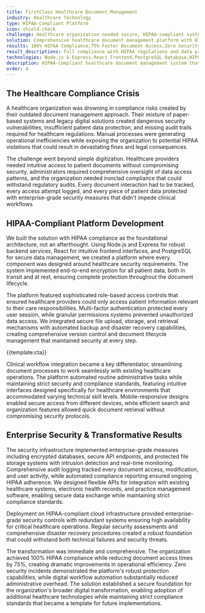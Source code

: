 ```yaml
---
title: FirstClass Healthcare Document Management
industry: Healthcare Technology
type: HIPAA-Compliant Platform
icon: shield-check
challenge: Healthcare organization needed secure, HIPAA-compliant system for managing patient documents and medical records while eliminating compliance risks.
solution: Comprehensive healthcare document management platform with HIPAA compliance, encrypted storage, and streamlined clinical workflows.
results: 100% HIPAA Compliance,75% Faster Document Access,Zero Security Incidents,Digital Workflow Automation
result_descriptions: Full compliance with HIPAA regulations and data protection standards,Improved document retrieval and access times for providers,Perfect security record with encrypted data handling,Automated manual workflows reducing administrative overhead
technologies: Node.js & Express,React Frontend,PostgreSQL Database,HIPAA-Compliant Infrastructure,End-to-End Encryption,Role-Based Access Control,Audit Logging,Secure File Storage,Multi-Factor Authentication
description: HIPAA-compliant healthcare document management system that secured patient data while streamlining clinical workflows.
order: 4
---
```


## The Healthcare Compliance Crisis

A healthcare organization was drowning in compliance risks created by their outdated document management approach. Their mixture of paper-based systems and legacy digital solutions created dangerous security vulnerabilities, insufficient patient data protection, and missing audit trails required for healthcare regulations. Manual processes were generating operational inefficiencies while exposing the organization to potential HIPAA violations that could result in devastating fines and legal consequences.

The challenge went beyond simple digitization. Healthcare providers needed intuitive access to patient documents without compromising security, administrators required comprehensive oversight of data access patterns, and the organization needed ironclad compliance that could withstand regulatory audits. Every document interaction had to be tracked, every access attempt logged, and every piece of patient data protected with enterprise-grade security measures that didn't impede clinical workflows.

## HIPAA-Compliant Platform Development

We built the solution with HIPAA compliance as the foundational architecture, not an afterthought. Using Node.js and Express for robust backend services, React for intuitive frontend interfaces, and PostgreSQL for secure data management, we created a platform where every component was designed around healthcare security requirements. The system implemented end-to-end encryption for all patient data, both in transit and at rest, ensuring complete protection throughout the document lifecycle.

The platform featured sophisticated role-based access controls that ensured healthcare providers could only access patient information relevant to their care responsibilities. Multi-factor authentication protected every user session, while granular permissions systems prevented unauthorized data access. We integrated secure file upload, storage, and retrieval mechanisms with automated backup and disaster recovery capabilities, creating comprehensive version control and document lifecycle management that maintained security at every step.

{{template:cta}}

Clinical workflow integration became a key differentiator, streamlining document processes to work seamlessly with existing healthcare operations. The platform automated routine administrative tasks while maintaining strict security and compliance standards, featuring intuitive interfaces designed specifically for healthcare environments that accommodated varying technical skill levels. Mobile-responsive designs enabled secure access from different devices, while efficient search and organization features allowed quick document retrieval without compromising security protocols.

## Enterprise Security & Transformative Results

The security infrastructure implemented enterprise-grade measures including encrypted databases, secure API endpoints, and protected file storage systems with intrusion detection and real-time monitoring. Comprehensive audit logging tracked every document access, modification, and user activity, while automated compliance reporting ensured ongoing HIPAA adherence. We designed flexible APIs for integration with existing healthcare systems, electronic health records, and practice management software, enabling secure data exchange while maintaining strict compliance standards.

Deployment on HIPAA-compliant cloud infrastructure provided enterprise-grade security controls with redundant systems ensuring high availability for critical healthcare operations. Regular security assessments and comprehensive disaster recovery procedures created a robust foundation that could withstand both technical failures and security threats.

The transformation was immediate and comprehensive. The organization achieved 100% HIPAA compliance while reducing document access times by 75%, creating dramatic improvements in operational efficiency. Zero security incidents demonstrated the platform's robust protection capabilities, while digital workflow automation substantially reduced administrative overhead. The solution established a secure foundation for the organization's broader digital transformation, enabling adoption of additional healthcare technologies while maintaining strict compliance standards that became a template for future implementations.
